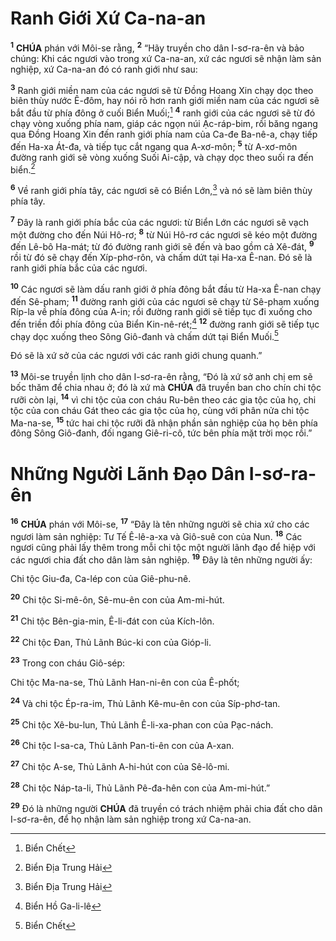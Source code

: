 # Ranh Giới Xứ Ca-na-an
<sup><b>1</b></sup> **CHÚA** phán với Môi-se rằng, <sup><b>2</b></sup> “Hãy truyền cho dân I-sơ-ra-ên và bảo chúng: Khi các ngươi vào trong xứ Ca-na-an, xứ các ngươi sẽ nhận làm sản nghiệp, xứ Ca-na-an đó có ranh giới như sau:

<sup><b>3</b></sup> Ranh giới miền nam của các ngươi sẽ từ Đồng Hoang Xin chạy dọc theo biên thùy nước Ê-đôm, hay nói rõ hơn ranh giới miền nam của các ngươi sẽ bắt đầu từ phía đông ở cuối Biển Muối;[^1-48d365e9-4401-46b5-be72-74498e33cd2c] <sup><b>4</b></sup> ranh giới của các ngươi sẽ từ đó chạy vòng xuống phía nam, giáp các ngọn núi Ạc-ráp-bim, rồi băng ngang qua Đồng Hoang Xin đến ranh giới phía nam của Ca-đe Ba-nê-a, chạy tiếp đến Ha-xa Át-đa, và tiếp tục cắt ngang qua A-xơ-môn; <sup><b>5</b></sup> từ A-xơ-môn đường ranh giới sẽ vòng xuống Suối Ai-cập, và chạy dọc theo suối ra đến biển.[^2-48d365e9-4401-46b5-be72-74498e33cd2c]

<sup><b>6</b></sup> Về ranh giới phía tây, các ngươi sẽ có Biển Lớn,[^3-48d365e9-4401-46b5-be72-74498e33cd2c] và nó sẽ làm biên thùy phía tây.

<sup><b>7</b></sup> Đây là ranh giới phía bắc của các ngươi: từ Biển Lớn các ngươi sẽ vạch một đường cho đến Núi Hô-rơ; <sup><b>8</b></sup> từ Núi Hô-rơ các ngươi sẽ kéo một đường đến Lê-bô Ha-mát; từ đó đường ranh giới sẽ đến và bao gồm cả Xê-đát, <sup><b>9</b></sup> rồi từ đó sẽ chạy đến Xíp-phơ-rôn, và chấm dứt tại Ha-xa Ê-nan. Đó sẽ là ranh giới phía bắc của các ngươi.

<sup><b>10</b></sup> Các ngươi sẽ làm dấu ranh giới ở phía đông bắt đầu từ Ha-xa Ê-nan chạy đến Sê-pham; <sup><b>11</b></sup> đường ranh giới của các ngươi sẽ chạy từ Sê-pham xuống Ríp-la về phía đông của A-in; rồi đường ranh giới sẽ tiếp tục đi xuống cho đến triền đồi phía đông của Biển Kin-nê-rét;[^4-48d365e9-4401-46b5-be72-74498e33cd2c] <sup><b>12</b></sup> đường ranh giới sẽ tiếp tục chạy dọc xuống theo Sông Giô-đanh và chấm dứt tại Biển Muối.[^5-48d365e9-4401-46b5-be72-74498e33cd2c]

Đó sẽ là xứ sở của các ngươi với các ranh giới chung quanh.”

<sup><b>13</b></sup> Môi-se truyền lịnh cho dân I-sơ-ra-ên rằng, “Đó là xứ sở anh chị em sẽ bốc thăm để chia nhau ở; đó là xứ mà **CHÚA** đã truyền ban cho chín chi tộc rưỡi còn lại, <sup><b>14</b></sup> vì chi tộc của con cháu Ru-bên theo các gia tộc của họ, chi tộc của con cháu Gát theo các gia tộc của họ, cùng với phân nửa chi tộc Ma-na-se, <sup><b>15</b></sup> tức hai chi tộc rưỡi đã nhận phần sản nghiệp của họ bên phía đông Sông Giô-đanh, đối ngang Giê-ri-cô, tức bên phía mặt trời mọc rồi.”

# Những Người Lãnh Đạo Dân I-sơ-ra-ên
<sup><b>16</b></sup> **CHÚA** phán với Môi-se, <sup><b>17</b></sup> “Đây là tên những người sẽ chia xứ cho các ngươi làm sản nghiệp: Tư Tế Ê-lê-a-xa và Giô-suê con của Nun. <sup><b>18</b></sup> Các ngươi cũng phải lấy thêm trong mỗi chi tộc một người lãnh đạo để hiệp với các ngươi chia đất cho dân làm sản nghiệp. <sup><b>19</b></sup> Đây là tên những người ấy:

Chi tộc Giu-đa, Ca-lép con của Giê-phu-nê.

<sup><b>20</b></sup> Chi tộc Si-mê-ôn, Sê-mu-ên con của Am-mi-hút.

<sup><b>21</b></sup> Chi tộc Bên-gia-min, Ê-li-đát con của Kích-lôn.

<sup><b>22</b></sup> Chi tộc Đan, Thủ Lãnh Búc-ki con của Gióp-li.

<sup><b>23</b></sup> Trong con cháu Giô-sép:

Chi tộc Ma-na-se, Thủ Lãnh Han-ni-ên con của Ê-phốt;

<sup><b>24</b></sup> Và chi tộc Ép-ra-im, Thủ Lãnh Kê-mu-ên con của Síp-phơ-tan.

<sup><b>25</b></sup> Chi tộc Xê-bu-lun, Thủ Lãnh Ê-li-xa-phan con của Pạc-nách.

<sup><b>26</b></sup> Chi tộc I-sa-ca, Thủ Lãnh Pan-ti-ên con của A-xan.

<sup><b>27</b></sup> Chi tộc A-se, Thủ Lãnh A-hi-hút con của Sê-lô-mi.

<sup><b>28</b></sup> Chi tộc Náp-ta-li, Thủ Lãnh Pê-đa-hên con của Am-mi-hút.”

<sup><b>29</b></sup> Đó là những người **CHÚA** đã truyền có trách nhiệm phải chia đất cho dân I-sơ-ra-ên, để họ nhận làm sản nghiệp trong xứ Ca-na-an.

[^1-48d365e9-4401-46b5-be72-74498e33cd2c]: Biển Chết
[^2-48d365e9-4401-46b5-be72-74498e33cd2c]: Biển Địa Trung Hải
[^3-48d365e9-4401-46b5-be72-74498e33cd2c]: Biển Địa Trung Hải
[^4-48d365e9-4401-46b5-be72-74498e33cd2c]: Biển Hồ Ga-li-lê
[^5-48d365e9-4401-46b5-be72-74498e33cd2c]: Biển Chết